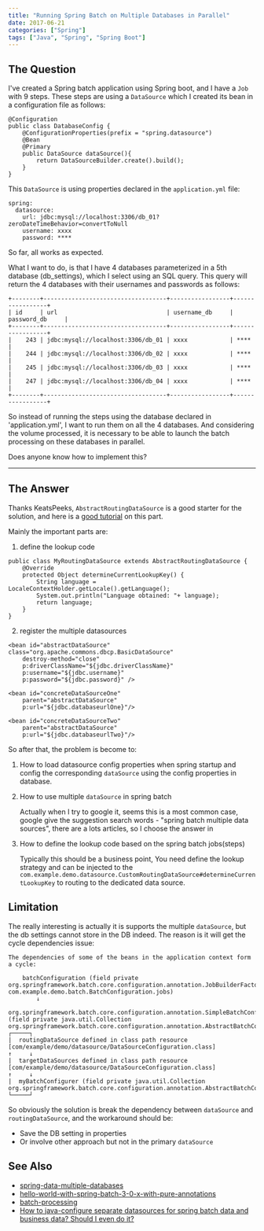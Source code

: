 ```yaml
---
title: "Running Spring Batch on Multiple Databases in Parallel"
date: 2017-06-21
categories: ["Spring"]
tags: ["Java", "Spring", "Spring Boot"]
---
```


## The Question
I've created a Spring batch application using Spring boot, and I have a `Job` with 9 steps. These steps are using a `DataSource` which I created its bean in a configuration file as follows:

    @Configuration
    public class DatabaseConfig {
        @ConfigurationProperties(prefix = "spring.datasource")
        @Bean
        @Primary
        public DataSource dataSource(){
            return DataSourceBuilder.create().build();
        }
    }

This `DataSource` is using properties declared in the `application.yml` file:

    spring:
      datasource:
        url: jdbc:mysql://localhost:3306/db_01?zeroDateTimeBehavior=convertToNull
        username: xxxx
        password: ****

So far, all works as expected.

What I want to do, is that I have 4 databases parameterized in a 5th database (db_settings), which I select using an SQL query. This query will return the 4 databases with their usernames and passwords as follows:
```
+--------+-----------------------------------+-----------------+-----------------+
| id     | url                               | username_db     | password_db     |
+--------+-----------------------------------+-----------------+-----------------+
|    243 | jdbc:mysql://localhost:3306/db_01 | xxxx            | ****            |
|    244 | jdbc:mysql://localhost:3306/db_02 | xxxx            | ****            |
|    245 | jdbc:mysql://localhost:3306/db_03 | xxxx            | ****            |
|    247 | jdbc:mysql://localhost:3306/db_04 | xxxx            | ****            |
+--------+-----------------------------------+-----------------+-----------------+
```

So instead of running the steps using the database declared in 'application.yml', I want to run them on all the 4 databases. And considering the volume processed, it is necessary to be able to launch the batch processing on these databases in parallel.

Does anyone know how to implement this?

----

## The Answer
Thanks KeatsPeeks, `AbstractRoutingDataSource` is a good starter for the solution, and here is a [good tutorial](http://howtodoinjava.com/spring/spring-orm/spring-3-2-5-abstractroutingdatasource-example/) on this part.

Mainly the important parts are:

1.  define the lookup code
```
public class MyRoutingDataSource extends AbstractRoutingDataSource {
    @Override
    protected Object determineCurrentLookupKey() {
        String language = LocaleContextHolder.getLocale().getLanguage();
        System.out.println("Language obtained: "+ language);
        return language;
    }
}
```

2.  register the multiple datasources
```
<bean id="abstractDataSource" class="org.apache.commons.dbcp.BasicDataSource"
    destroy-method="close"
    p:driverClassName="${jdbc.driverClassName}"
    p:username="${jdbc.username}"
    p:password="${jdbc.password}" />

<bean id="concreteDataSourceOne"
    parent="abstractDataSource"
    p:url="${jdbc.databaseurlOne}"/>

<bean id="concreteDataSourceTwo"
    parent="abstractDataSource"
    p:url="${jdbc.databaseurlTwo}"/>
```
So after that, the problem is become to:

1.  How to load datasource config properties when spring startup and config the corresponding `dataSource` using the config properties in database.

2.  How to use multiple `dataSource` in spring batch

    Actually when I try to google it, seems this is a most common case, google give the suggestion search words - "spring batch multiple data sources", there are a lots articles, so I choose the answer in

3.  How to define the lookup code based on the spring batch jobs(steps)

    Typically this should be a business point, You need define the lookup strategy and can be injected to the `com.example.demo.datasource.CustomRoutingDataSource#determineCurrentLookupKey` to routing to the dedicated data source.

## Limitation
The really interesting is actually it is supports the multiple `dataSource`, but the db settings cannot store in the DB indeed. The reason is it will get the cycle dependencies issue:

```
The dependencies of some of the beans in the application context form a cycle:

    batchConfiguration (field private org.springframework.batch.core.configuration.annotation.JobBuilderFactory com.example.demo.batch.BatchConfiguration.jobs)
        ↓
    org.springframework.batch.core.configuration.annotation.SimpleBatchConfiguration (field private java.util.Collection org.springframework.batch.core.configuration.annotation.AbstractBatchConfiguration.dataSources)
┌─────┐
|  routingDataSource defined in class path resource [com/example/demo/datasource/DataSourceConfiguration.class]
↑     ↓
|  targetDataSources defined in class path resource [com/example/demo/datasource/DataSourceConfiguration.class]
↑     ↓
|  myBatchConfigurer (field private java.util.Collection org.springframework.batch.core.configuration.annotation.AbstractBatchConfiguration.dataSources)
└─────┘
```

So obviously the solution is break the dependency between `dataSource` and `routingDataSource`, and the workaround should be:
* Save the DB setting in properties
* Or involve other approach but not in the primary `dataSource`

## See Also
- [spring-data-multiple-databases](https://scattercode.co.uk/2013/11/18/spring-data-multiple-databases/) 
- [hello-world-with-spring-batch-3-0-x-with-pure-annotations](https://numberformat.wordpress.com/2013/12/27/hello-world-with-spring-batch-3-0-x-with-pure-annotations/)
- [batch-processing](http://spring.io/guides/gs/batch-processing/)
- [How to java-configure separate datasources for spring batch data and business data? Should I even do it?](https://stackoverflow.com/questions/25256487/how-to-java-configure-separate-datasources-for-spring-batch-data-and-business-da)